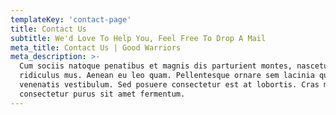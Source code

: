 ```yaml
---
templateKey: 'contact-page'
title: Contact Us
subtitle: We'd Love To Help You, Feel Free To Drop A Mail
meta_title: Contact Us | Good Warriors
meta_description: >-
  Cum sociis natoque penatibus et magnis dis parturient montes, nascetur
  ridiculus mus. Aenean eu leo quam. Pellentesque ornare sem lacinia quam
  venenatis vestibulum. Sed posuere consectetur est at lobortis. Cras mattis
  consectetur purus sit amet fermentum.
---
```

